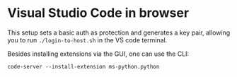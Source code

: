 # Visual Studio Code in browser

This setup sets a basic auth as protection and generates a key pair,
allowing you to run `./login-to-host.sh` in the VS code terminal.

Besides installing extensions via the GUI, one can use the CLI:
```
code-server --install-extension ms-python.python
```

